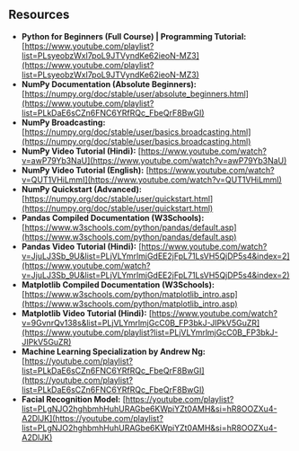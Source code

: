 
## Resources

*   **Python for Beginners (Full Course) | Programming Tutorial:** [https://www.youtube.com/playlist?list=PLsyeobzWxl7poL9JTVyndKe62ieoN-MZ3](https://www.youtube.com/playlist?list=PLsyeobzWxl7poL9JTVyndKe62ieoN-MZ3)
*   **NumPy Documentation (Absolute Beginners):** [https://numpy.org/doc/stable/user/absolute_beginners.html](https://www.youtube.com/playlist?list=PLkDaE6sCZn6FNC6YRfRQc_FbeQrF8BwGI)
*   **NumPy Broadcasting:** [https://numpy.org/doc/stable/user/basics.broadcasting.html](https://numpy.org/doc/stable/user/basics.broadcasting.html)
*   **NumPy Video Tutorial (Hindi):** [https://www.youtube.com/watch?v=awP79Yb3NaU](https://www.youtube.com/watch?v=awP79Yb3NaU)
*   **NumPy Video Tutorial (English):** [https://www.youtube.com/watch?v=QUT1VHiLmmI](https://www.youtube.com/watch?v=QUT1VHiLmmI)
*   **NumPy Quickstart (Advanced):** [https://numpy.org/doc/stable/user/quickstart.html](https://numpy.org/doc/stable/user/quickstart.html)
*   **Pandas Compiled Documentation (W3Schools):** [https://www.w3schools.com/python/pandas/default.asp](https://www.w3schools.com/python/pandas/default.asp)
*   **Pandas Video Tutorial (Hindi):** [https://www.youtube.com/watch?v=JjuLJ3Sb_9U&list=PLjVLYmrlmjGdEE2jFpL71LsVH5QjDP5s4&index=2](https://www.youtube.com/watch?v=JjuLJ3Sb_9U&list=PLjVLYmrlmjGdEE2jFpL71LsVH5QjDP5s4&index=2)
*   **Matplotlib Compiled Documentation (W3Schools):** [https://www.w3schools.com/python/matplotlib_intro.asp](https://www.w3schools.com/python/matplotlib_intro.asp)
*   **Matplotlib Video Tutorial (Hindi):** [https://www.youtube.com/watch?v=9GvnrQv138s&list=PLjVLYmrlmjGcC0B_FP3bkJ-JIPkV5GuZR](https://www.youtube.com/playlist?list=PLjVLYmrlmjGcC0B_FP3bkJ-JIPkV5GuZR)
*   **Machine Learning Specialization by Andrew Ng:** [https://youtube.com/playlist?list=PLkDaE6sCZn6FNC6YRfRQc_FbeQrF8BwGI](https://youtube.com/playlist?list=PLkDaE6sCZn6FNC6YRfRQc_FbeQrF8BwGI)
*   **Facial Recognition Model:** [https://youtube.com/playlist?list=PLgNJO2hghbmhHuhURAGbe6KWpiYZt0AMH&si=hR8OOZXu4-A2DlJK](https://youtube.com/playlist?list=PLgNJO2hghbmhHuhURAGbe6KWpiYZt0AMH&si=hR8OOZXu4-A2DlJK)


